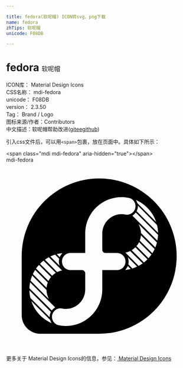 ```yaml
---

title: fedora(软呢帽) ICON转svg、png下载
name: fedora
zhTips: 软呢帽
unicode: F08DB

---
```


# fedora  <small style="font-size: 60%;font-weight: 100">软呢帽</small>


<div class="detail-page">
<p>
<span>
ICON库：
<span class="badge-secondary badge">Material Design Icons</span> 
</span>
<br/>
<span>
CSS名称：
<span class="badge-secondary badge">mdi-fedora</span> 
</span>
<br/>
<span>
unicode：
<span class="badge-secondary badge">F08DB</span> 
</span>
<br/>
<span>
version：
<span class="badge-secondary badge">2.3.50</span> 
</span>
<br/>
<span>Tag：
<span class="badge-light badge">Brand / Logo</span>
</span>
<br/>
<span>图标来源/作者：<span class="badge-light badge">Contributors</span></span> 
<br/>
<span class="zh-detail">中文描述：<span class="badge-primary badge">软呢帽</span><span class="help-link"><span>帮助改进</span>(<a href="https://gitee.com/liuwave/icon-helper/edit/master/json/material/fedora.json" target="_blank" rel="noopener noreferrer">gitee</a><a href="https://github.com/liuwave/icon-helper/edit/master/json/material/fedora.json" target="_blank" rel="noopener noreferrer">github</a></span>)</span><br/>
</p>
</div>
<div class="alert alert-dark">
  <i class="mdi mdi-fedora mdi-48px"></i>
  <i class="mdi mdi-fedora mdi-36px"></i>
  <i class="mdi mdi-fedora mdi-24px"></i>
  <i class="mdi mdi-fedora mdi-18px"></i>
</div>
<div>
  <p>引入css文件后，可以用<code>&lt;span&gt;</code>包裹，放在页面中。具体如下所示：    
  </p>
  <div class="alert alert-primary" style="font-size: 14px">
    &lt;span class="mdi mdi-fedora" aria-hidden="true"&gt;&lt;/span&gt;
    <copy-btn content='<span class="mdi mdi-fedora" aria-hidden="true"></span>'></copy-btn>
  </div>
  <div class="alert alert-secondary">
    <i class="mdi mdi-fedora"
    style="font-size: 24px"
    aria-hidden="true"></i> mdi-fedora
    <copy-btn content="mdi-fedora" btn-title="复制图标名称"></copy-btn>
  </div>
</div>
<div id="svg" class="svg-wrap">
<svg xmlns="http://www.w3.org/2000/svg" viewBox="0 0 24 24"><path d="M4.4,22C3.07,22 2,20.93 2,19.6V12A10,10 0 0,1 12,2A10,10 0 0,1 22,12A10,10 0 0,1 12,22H4.4M14.9,4.4C12.3,4.4 10.2,6.5 10.2,9.1V11.6H8.3C7.69,11.6 7.2,12.09 7.2,12.7C7.2,13.31 7.69,13.8 8.3,13.8H9.8C10,13.8 10.2,14 10.2,14.2V16.3C10.2,17.68 9.08,18.8 7.7,18.8C7.55,18.8 7.41,18.79 7.27,18.76C7.19,18.74 7.1,18.73 7,18.73C6.41,18.73 5.91,19.23 5.91,19.83C5.91,20.37 6.3,20.81 6.8,20.91V20.91C7.09,20.97 7.39,21 7.7,21C10.3,21 12.4,18.9 12.4,16.3V13.8H14.3C14.91,13.8 15.4,13.31 15.4,12.7A1.1,1.1 0 0,0 14.3,11.6H12.8A0.4,0.4 0 0,1 12.4,11.2V9.1A2.5,2.5 0 0,1 14.9,6.6C15.05,6.6 15.2,6.61 15.34,6.64C15.42,6.66 15.5,6.67 15.59,6.67C16.19,6.67 16.69,6.17 16.69,5.57C16.69,5.03 16.3,4.58 15.8,4.5V4.5C15.5,4.43 15.21,4.4 14.9,4.4M6.8,12.7C6.8,12.58 6.81,12.46 6.84,12.34L6.31,11.81C6.1,11.87 5.89,11.95 5.7,12.05L6.91,13.26C6.84,13.08 6.8,12.9 6.8,12.7M6.54,18.5H6.47L6.5,18.5H6.54M5.61,19.83C5.61,19.6 5.67,19.38 5.77,19.19L3,16.42C3,16.76 3.05,17.08 3.13,17.4L5.61,19.88V19.83M5.86,20.63C5.77,20.5 5.71,20.37 5.67,20.22L3.24,17.79C3.67,19.07 4.63,20.1 5.86,20.63M15.8,12.7C15.8,12.82 15.79,12.94 15.76,13.06L16.29,13.59C16.5,13.53 16.71,13.45 16.9,13.35L15.69,12.14C15.76,12.32 15.8,12.5 15.8,12.7M16.06,6.88L16.13,6.92L16.08,6.88H16.06M17,5.57C17,5.8 16.93,6 16.83,6.21L19.6,9C19.59,8.64 19.55,8.32 19.47,8L17,5.5V5.57M16.74,4.77C16.83,4.9 16.89,5.03 16.93,5.18L19.36,7.61C18.93,6.33 17.97,5.3 16.74,4.77M16.07,13.65L15.69,13.27C15.61,13.46 15.5,13.63 15.35,13.78V13.78C15.6,13.76 15.84,13.71 16.07,13.65M18.23,12.42L16.67,10.86C16.53,11 16.37,11.13 16.2,11.24L17.78,12.82C17.94,12.69 18.09,12.56 18.23,12.42M17.62,12.94L16,11.34C15.82,11.44 15.61,11.5 15.39,11.55L17.09,13.26C17.27,13.16 17.45,13.05 17.62,12.94M18.75,11.8L17.15,10.2C17.05,10.39 16.94,10.56 16.81,10.71L18.37,12.27C18.5,12.12 18.63,11.97 18.75,11.8M19.16,11.09L17.39,9.32C17.37,9.56 17.32,9.79 17.23,10L18.86,11.63C18.97,11.46 19.07,11.28 19.16,11.09M19.6,9.26L16.72,6.38C16.6,6.55 16.45,6.69 16.28,6.79L19.5,10C19.56,9.77 19.59,9.5 19.6,9.26M19.46,10.25L17.08,7.87C17.27,8.22 17.39,8.62 17.4,9.04L19.25,10.89C19.33,10.68 19.4,10.47 19.46,10.25M4.82,12.58C4.66,12.71 4.5,12.84 4.37,13L5.93,14.54C6.07,14.4 6.23,14.27 6.4,14.16L4.82,12.58M5.5,12.14C5.33,12.24 5.15,12.35 5,12.46L6.58,14.06C6.78,13.96 7,13.89 7.21,13.85L5.5,12.14M7.25,11.62C7,11.64 6.76,11.69 6.53,11.75L6.91,12.13C7,11.94 7.11,11.77 7.25,11.62V11.62M3.09,15.38C3.04,15.63 3,15.88 3,16.14L5.88,19C6,18.85 6.15,18.71 6.32,18.61L3.09,15.38M3.74,13.77C3.63,13.94 3.53,14.12 3.44,14.31L5.21,16.08C5.23,15.84 5.28,15.61 5.37,15.4L3.74,13.77M3.35,14.5C3.27,14.72 3.2,14.93 3.14,15.15L5.5,17.53C5.33,17.18 5.21,16.78 5.2,16.36L3.35,14.5M4.23,13.13C4.1,13.28 3.97,13.43 3.85,13.6L5.45,15.2C5.55,15 5.66,14.84 5.79,14.69L4.23,13.13Z" /></svg>
</div>
<detail full-name='mdi-fedora'></detail>
    
<div><p>更多关于 Material Design Icons的信息，参见：<a target="_blank" href="https://iconhelper.cn/material.html"> Material Design Icons</a>
</p></div>

